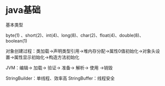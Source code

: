 # java基础

基本类型

byte(1) 、short(2)、int(4)、long(8)、char(2)、float(4)、double(8)、boolean(1)

对象创建过程：类加载->声明类型引用->堆内存分配->属性0值初始化->对象头设置->属性显示初始化->构造方法初始化

JVM：编辑-> 加载-> 验证-> 准备-> 解析-> 使用 ->销毁

StringBuilder：单线程、效率高 StringBuffer：线程安全